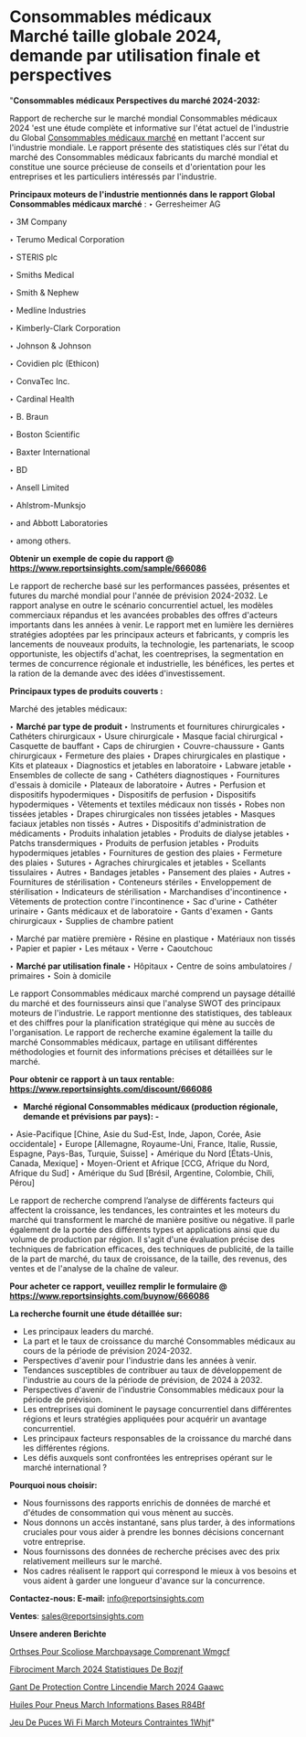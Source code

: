 # Consommables médicaux Marché taille globale 2024, demande par utilisation finale et perspectives

"<strong>Consommables médicaux Perspectives du marché 2024-2032:</strong>

Rapport de recherche sur le marché mondial Consommables médicaux 2024 'est une étude complète et informative sur l'état actuel de l'industrie du Global <a href=https://www.reportsinsights.com/sample/666086>Consommables médicaux marché</a> en mettant l'accent sur l'industrie mondiale. Le rapport présente des statistiques clés sur l'état du marché des Consommables médicaux fabricants du marché mondial et constitue une source précieuse de conseils et d'orientation pour les entreprises et les particuliers intéressés par l'industrie.

<strong>Principaux moteurs de l'industrie mentionnés dans le rapport Global Consommables médicaux marché</strong> :
‣ Gerresheimer AG

‣ 3M Company

‣ Terumo Medical Corporation

‣ STERIS plc

‣ Smiths Medical

‣ Smith & Nephew

‣ Medline Industries

‣ Kimberly-Clark Corporation

‣ Johnson & Johnson

‣ Covidien plc (Ethicon)

‣ ConvaTec Inc.

‣ Cardinal Health

‣ B. Braun

‣ Boston Scientific

‣ Baxter International

‣ BD

‣ Ansell Limited

‣ Ahlstrom-Munksjo

‣ and Abbott Laboratories

‣ among others.

<strong>Obtenir un exemple de copie du rapport @ <a href=https://www.reportsinsights.com/sample/666086>https://www.reportsinsights.com/sample/666086</a></strong>

Le rapport de recherche basé sur les performances passées, présentes et futures du marché mondial pour l'année de prévision 2024-2032. Le rapport analyse en outre le scénario concurrentiel actuel, les modèles commerciaux répandus et les avancées probables des offres d'acteurs importants dans les années à venir. Le rapport met en lumière les dernières stratégies adoptées par les principaux acteurs et fabricants, y compris les lancements de nouveaux produits, la technologie, les partenariats, le scoop opportuniste, les objectifs d'achat, les coentreprises, la segmentation en termes de concurrence régionale et industrielle, les bénéfices, les pertes et la ration de la demande avec des idées d'investissement.

<strong>Principaux types de produits couverts :</strong>

Marché des jetables médicaux:

‣  <strong> Marché par type de produit </strong>
‣ Instruments et fournitures chirurgicales
‣ Cathéters chirurgicaux
‣ Usure chirurgicale
‣ Masque facial chirurgical
‣ Casquette de bauffant
‣ Caps de chirurgien
‣ Couvre-chaussure
‣ Gants chirurgicaux
‣ Fermeture des plaies
‣ Drapes chirurgicales en plastique
‣ Kits et plateaux
‣ Diagnostics et jetables en laboratoire
‣ Labware jetable
‣ Ensembles de collecte de sang
‣ Cathéters diagnostiques
‣ Fournitures d'essais à domicile
‣ Plateaux de laboratoire
‣ Autres
‣ Perfusion et dispositifs hypodermiques
‣ Dispositifs de perfusion
‣ Dispositifs hypodermiques
‣ Vêtements et textiles médicaux non tissés
‣ Robes non tissées jetables
‣ Drapes chirurgicales non tissées jetables
‣ Masques faciaux jetables non tissés
‣ Autres
‣ Dispositifs d'administration de médicaments
‣ Produits inhalation jetables
‣ Produits de dialyse jetables
‣ Patchs transdermiques
‣ Produits de perfusion jetables
‣ Produits hypodermiques jetables
‣ Fournitures de gestion des plaies
‣ Fermeture des plaies
‣ Sutures
‣ Agraches chirurgicales et jetables
‣ Scellants tissulaires
‣ Autres
‣ Bandages jetables
‣ Pansement des plaies
‣ Autres
‣ Fournitures de stérilisation
‣ Conteneurs stériles
‣ Enveloppement de stérilisation
‣ Indicateurs de stérilisation
‣ Marchandises d'incontinence
‣ Vêtements de protection contre l'incontinence
‣ Sac d'urine
‣ Cathéter urinaire
‣ Gants médicaux et de laboratoire
‣ Gants d'examen
‣ Gants chirurgicaux
‣ Supplies de chambre patient

‣  Marché par matière première
‣ Résine en plastique
‣ Matériaux non tissés
‣ Papier et papier
‣ Les métaux
‣ Verre
‣ Caoutchouc

‣  <strong> <strong> Marché par utilisation finale </strong> </strong>
‣ Hôpitaux
‣ Centre de soins ambulatoires / primaires
‣ Soin à domicile

Le rapport Consommables médicaux marché comprend un paysage détaillé du marché et des fournisseurs ainsi que l'analyse SWOT des principaux moteurs de l'industrie. Le rapport mentionne des statistiques, des tableaux et des chiffres pour la planification stratégique qui mène au succès de l'organisation. Le rapport de recherche examine également la taille du marché Consommables médicaux, partage en utilisant différentes méthodologies et fournit des informations précises et détaillées sur le marché.

<strong>Pour obtenir ce rapport à un taux rentable: <a href=https://www.reportsinsights.com/discount/666086>https://www.reportsinsights.com/discount/666086</a></strong>
<ul>
  <li><strong>Marché régional Consommables médicaux (production régionale, demande et prévisions par pays): -</strong></li>
</ul>
‣ Asie-Pacifique [Chine, Asie du Sud-Est, Inde, Japon, Corée, Asie occidentale]
‣ Europe [Allemagne, Royaume-Uni, France, Italie, Russie, Espagne, Pays-Bas, Turquie, Suisse]
‣ Amérique du Nord [États-Unis, Canada, Mexique]
‣ Moyen-Orient et Afrique [CCG, Afrique du Nord, Afrique du Sud]
‣ Amérique du Sud [Brésil, Argentine, Colombie, Chili, Pérou]

Le rapport de recherche comprend l’analyse de différents facteurs qui affectent la croissance, les tendances, les contraintes et les moteurs du marché qui transforment le marché de manière positive ou négative. Il parle également de la portée des différents types et applications ainsi que du volume de production par région. Il s'agit d'une évaluation précise des techniques de fabrication efficaces, des techniques de publicité, de la taille de la part de marché, du taux de croissance, de la taille, des revenus, des ventes et de l'analyse de la chaîne de valeur.

<strong>Pour acheter ce rapport, veuillez remplir le formulaire @   <a href=https://www.reportsinsights.com/buynow/666086>https://www.reportsinsights.com/buynow/666086</a></strong>

<strong>La recherche fournit une étude détaillée sur:</strong>
<ul>
  <li>Les principaux leaders du marché.</li>
  <li>La part et le taux de croissance du marché Consommables médicaux au cours de la période de prévision 2024-2032.</li>
  <li>Perspectives d'avenir pour l'industrie dans les années à venir.</li>
  <li>Tendances susceptibles de contribuer au taux de développement de l'industrie au cours de la période de prévision, de 2024 à 2032.</li>
  <li>Perspectives d'avenir de l'industrie Consommables médicaux pour la période de prévision.</li>
  <li>Les entreprises qui dominent le paysage concurrentiel dans différentes régions et leurs stratégies appliquées pour acquérir un avantage concurrentiel.</li>
  <li>Les principaux facteurs responsables de la croissance du marché dans les différentes régions.</li>
  <li>Les défis auxquels sont confrontées les entreprises opérant sur le marché international ?</li>
</ul>
<strong>Pourquoi nous choisir:</strong>
<ul>
  <li>Nous fournissons des rapports enrichis de données de marché et d'études de consommation qui vous mènent au succès.</li>
  <li>Nous donnons un accès instantané, sans plus tarder, à des informations cruciales pour vous aider à prendre les bonnes décisions concernant votre entreprise.</li>
  <li>Nous fournissons des données de recherche précises avec des prix relativement meilleurs sur le marché.</li>
  <li>Nos cadres réalisent le rapport qui correspond le mieux à vos besoins et vous aident à garder une longueur d'avance sur la concurrence.</li>
</ul>
<strong>Contactez-nous:
</strong><strong>E-mail:</strong> <a href=mailto:info@reportsinsights.com>info@reportsinsights.com</a>

<strong>Ventes</strong>: <a href=mailto:sales@reportsinsights.com>sales@reportsinsights.com</a>

<strong>Unsere anderen Berichte</strong>

<a href=https://www.linkedin.com/pulse/orth%C3%A8ses-pour-scoliose-march%C3%A9paysage-comprenant-wmgcf/>Orthses Pour Scoliose Marchpaysage Comprenant Wmgcf</a>

<a href=https://www.linkedin.com/pulse/fibrociment-march%C3%A9-2024-statistiques-de-bozjf/>Fibrociment March 2024 Statistiques De Bozjf</a>

<a href=https://www.linkedin.com/pulse/gant-de-protection-contre-lincendie-march%C3%A9-2024-gaawc/>Gant De Protection Contre Lincendie March 2024 Gaawc</a>

<a href=https://www.linkedin.com/pulse/huiles-pour-pneus-march%C3%A9-informations-bas%C3%A9es-r84bf/>Huiles Pour Pneus March Informations Bases R84Bf</a>

<a href=https://www.linkedin.com/pulse/jeu-de-puces-wi-fi-march%C3%A9-moteurs-contraintes-1whjf/>Jeu De Puces Wi Fi March Moteurs Contraintes 1Whjf</a>"
